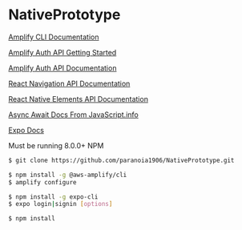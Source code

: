 # NativePrototype

[Amplify CLI Documentation](https://aws-amplify.github.io/docs/cli/init?sdk=js)

[Amplify Auth API Getting Started](https://aws-amplify.github.io/docs/js/authentication)

[Amplify Auth API Documentation](https://aws-amplify.github.io/amplify-js/api/classes/authclass.html)

[React Navigation API Documentation](https://reactnavigation.org/docs/en/hello-react-navigation.html)

[React Native Elements API Documentation](https://react-native-training.github.io/react-native-elements/docs/getting_started.html)

[Async Await Docs From JavaScript.info](https://javascript.info/async-await)

[Expo Docs](https://docs.expo.io/versions/latest/workflow/expo-cli)

Must be running 8.0.0+ NPM
```bash
$ git clone https://github.com/paranoia1906/NativePrototype.git

$ npm install -g @aws-amplify/cli
$ amplify configure

$ npm install -g expo-cli
$ expo login|signin [options]

$ npm install
```